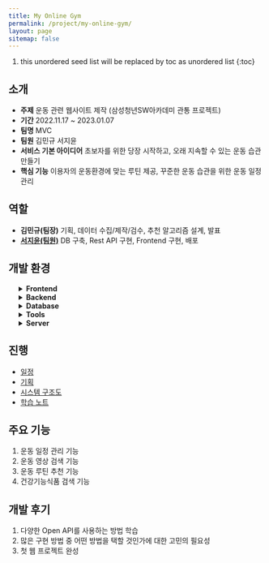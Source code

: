 ```yaml
---
title: My Online Gym
permalink: /project/my-online-gym/
layout: page
sitemap: false
---
```

<head>
  <style>
    details {
      padding-left: 20px;
    }
    details summary {
      cursor: pointer;
      font-weight: bolder;
    }
    details div.open {
      padding-left: 25px;
    }
  </style>
</head>

1. this unordered seed list will be replaced by toc as unordered list
{:toc}

## 소개
- **주제** 운동 관련 웹사이트 제작 (삼성청년SW아카데미 관통 프로젝트)
- **기간** 2022.11.17 ~ 2023.01.07
- **팀명** MVC
- **팀원** 김민규 서지윤
- **서비스 기본 아이디어** 초보자를 위한 당장 시작하고, 오래 지속할 수 있는 운동 습관 만들기
- **핵심 기능** 이용자의 운동환경에 맞는 루틴 제공, 꾸준한 운동 습관을 위한 운동 일정 관리

## 역할
- <b>김민규(팀장)</b> 기획, 데이터 수집/제작/검수, 추천 알고리즘 설계, 발표
- [<b>서지윤(팀원)</b>](https://github.com/Jeeyoun-S) DB 구축, Rest API 구현, Frontend 구현, 배포

## 개발 환경
<details>
  <summary>Frontend</summary>
  <div class="open">
    <div class="icons">
      <img src="https://img.shields.io/badge/vue2-4FC08D?style=flat&logo=vue.js&logoColor=white"> 
      <img src="https://img.shields.io/badge/Visual Studio Code-007ACC?style=flat&logo=VisualStudioCode&logoColor=white"> 
      <img src="https://img.shields.io/badge/HTML5-E34F26?style=flat&logo=HTML5&logoColor=white"> 
      <img src="https://img.shields.io/badge/CSS3-1572B6?style=flat&logo=CSS3&logoColor=white"> 
      <img src="https://img.shields.io/badge/Javascript-F7DF1E?style=flat&logo=Javascript&logoColor=white"> 
      <img src="https://img.shields.io/badge/Vue Bootstrap-7952B3?style=flat&logo=Bootstrap&logoColor=white">
    </div>
    <div class="explain">
      7일 내에 프로젝트를 완성해야 했기에, 삼성청년SW아카데미에서 그동안 배웠던 Vue.js version 2로 프론트엔드 개발을 진행했습니다.
    </div>
  </div>
</details>

<details>
  <summary>Backend</summary>
  <div class="open">
    <div class="icons">
      <img src="https://img.shields.io/badge/Spring Boot-6DB33F?style=flat&logo=SpringBoot&logoColor=white"> 
      <img src="https://img.shields.io/badge/Eclipse IDE-2C2255?style=flat&logo=EclipseIDE&logoColor=white"> 
      <img src="https://img.shields.io/badge/Java8-007396?style=flat&logo=Java&logoColor=white"> 
      <img src="https://img.shields.io/badge/Apache Maven-C71A36?style=flat&logo=ApacheMaven&logoColor=white"> 
      <img src="https://img.shields.io/badge/Swagger3-85EA2D?style=flat&logo=Swagger&logoColor=white"> 
      <img src="https://img.shields.io/badge/mybatis-000000?style=flat&logo=MyBatis&logoColor=white">
    </div>
    <div class="explain">
      7일 내에 프로젝트를 완성해야 했기에, 삼성청년SW아카데미에서 그동안 배웠던 Spring Boot로 백엔드 개발을 진행했습니다. Spring Tools 4 for Eclipse에서 개발을 진행했고, MyBatis를 이용해 DB와 연동했습니다.
    </div>
  </div>
</details>

<details>
  <summary>Database</summary>
  <div class="open">
    <div class="icons">
      <img src="https://img.shields.io/badge/MySQL-4479A1?style=flat&logo=mysql&logoColor=white"> 
      <img src="https://img.shields.io/badge/JSON-000000?style=flat&logo=JSON&logoColor=white">
    </div>
    <div class="explain">
      MySQL을 사용하고, JSON으로 데이터를 생성해 DB로 옮겨주거나 JSON 파일에서 바로 가져다 쓰는 방법을 사용했습니다. 
    </div>
  </div>
</details>

<details>
  <summary>Tools</summary>
  <div class="open">
    <div class="icons">
      <img src="https://img.shields.io/badge/Notion-000000?style=flat&logo=Notion&logoColor=white"> 
      <img src="https://img.shields.io/badge/GitLab-FC6D26?style=flat&logo=GitLab&logoColor=white"> 
      <img src="https://img.shields.io/badge/Discord-5865F2?style=flat&logo=Discord&logoColor=white"> 
      <img src="https://img.shields.io/badge/Webex-353535?style=flat&logo=Webex&logoColor=white">
    </div>
    <div class="explain">
      삼성청년SW아카데미에서 제공하는 GitLab으로 버전 관리를 했으며, Backend와 Frontend 각각 repo를 생성했습니다. 그외에 Notion은 회의, 진행 상황, 문서 작성 시 사용했습니다. 온라인으로 소통할 경우, Discord와 Webex를 사용했습니다. 
    </div>
  </div>
</details>

<details>
  <summary>Server</summary>
  <div class="open">
    <div class="icons">
      <img src="https://img.shields.io/badge/Microsoft Azure VM-0078D4?style=flat&logo=MicrosoftAzure&logoColor=white"> 
      <img src="https://img.shields.io/badge/Linux-FCC624?style=flat&logo=Linux&logoColor=white"> 
      <img src="https://img.shields.io/badge/Powershell-5391FE?style=flat&logo=Powershell&logoColor=white">
    </div>
    <div class="explain">
      Azure VM으로 Linux 서버를 만들어 배포했습니다. 로컬에서는 Windows를 사용하고 있어, PowerShell로 서버와 연결해 배포 작업을 진행했습니다.
    </div>
  </div>
</details>

## 진행
- [일정](schedule)
- [기획](plan-and-design)
- [시스템 구조도](architecture)
- [학습 노트](notes)

## 주요 기능
1. 운동 일정 관리 기능
2. 운동 영상 검색 기능
3. 운동 루틴 추천 기능
4. 건강기능식품 검색 기능

## 개발 후기
1. 다양한 Open API를 사용하는 방법 학습
2. 많은 구현 방법 중 어떤 방법을 택할 것인가에 대한 고민의 필요성
3. 첫 웹 프로젝트 완성
